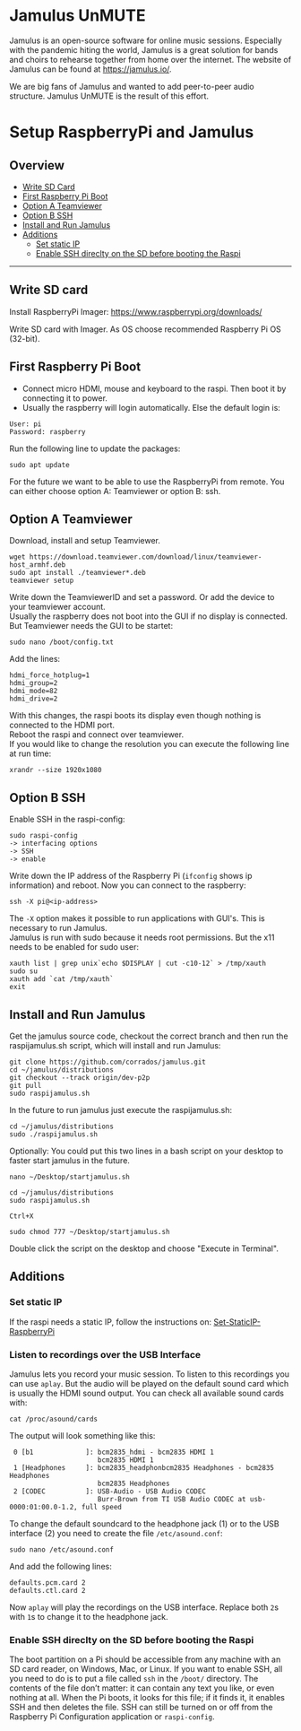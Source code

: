 # Jamulus UnMUTE
Jamulus is an open-source software for online music sessions. Especially with the pandemic hiting the world, Jamulus is a great solution for bands and choirs to rehearse together from home over the internet. The website of Jamulus can be found at https://jamulus.io/.

We are big fans of Jamulus and wanted to add peer-to-peer audio structure. Jamulus UnMUTE is the result of this effort.


# Setup RaspberryPi and Jamulus
## Overview
- [Write SD Card](#Write-SD-card)    
- [First Raspberry Pi Boot](#First-Raspberry-Pi-Boot)    
- [Option A Teamviewer](#Option-A-Teamviewer)    
- [Option B SSH](#Option-B-SSH)    
- [Install and Run Jamulus](#Install-and-Run-Jamulus)    
- [Additions](#Additions)     
  - [Set static IP](#Set-static-IP)    
  - [Enable SSH direclty on the SD before booting the Raspi](#Enable-SSH-direclty-on-the-SD-before-booting-the-Raspi)    

------------------------------------------------

## Write SD card
Install RaspberryPi Imager: https://www.raspberrypi.org/downloads/

Write SD card with Imager. As OS choose recommended Raspberry Pi OS (32-bit).

## First Raspberry Pi Boot
- Connect micro HDMI, mouse and keyboard to the raspi. Then boot it by connecting it to power.
- Usually the raspberry will login automatically. Else the default login is:
```
User: pi     
Password: raspberry
```
Run the following line to update the packages:
```
sudo apt update
```

For the future we want to be able to use the RaspberryPi from remote. You can either choose option A: Teamviewer or option B: ssh.

## Option A Teamviewer
Download, install and setup Teamviewer.
```
wget https://download.teamviewer.com/download/linux/teamviewer-host_armhf.deb
sudo apt install ./teamviewer*.deb
teamviewer setup
```
Write down the TeamviewerID and set a password. Or add the device to your teamviewer account.   
Usually the raspberry does not boot into the GUI if no display is connected. But Teamviewer needs the GUI to be startet:
```
sudo nano /boot/config.txt
```
Add the lines:
```
hdmi_force_hotplug=1
hdmi_group=2
hdmi_mode=82
hdmi_drive=2
```
With this changes, the raspi boots its display even though nothing is connected to the HDMI port.   
Reboot the raspi and connect over teamviewer.    
If you would like to change the resolution you can execute the following line at run time:
```
xrandr --size 1920x1080
```

## Option B SSH
Enable SSH in the raspi-config:
```
sudo raspi-config 
-> interfacing options 
-> SSH 
-> enable
```
Write down the IP address of the Raspberry Pi (`ifconfig` shows ip information) and reboot.
Now you can connect to the raspberry:

```
ssh -X pi@<ip-address>
```
The `-X` option makes it possible to run applications with GUI's. This is necessary to run Jamulus.    
Jamulus is run with sudo because it needs root permissions. But the x11 needs to be enabled for sudo user:
```
xauth list | grep unix`echo $DISPLAY | cut -c10-12` > /tmp/xauth
sudo su
xauth add `cat /tmp/xauth`
exit
```


## Install and Run Jamulus
Get the jamulus source code, checkout the correct branch and then run the raspijamulus.sh script, which will install and run Jamulus:
```
git clone https://github.com/corrados/jamulus.git
cd ~/jamulus/distributions
git checkout --track origin/dev-p2p
git pull
sudo raspijamulus.sh
```
In the future to run jamulus just execute the raspijamulus.sh:
```
cd ~/jamulus/distributions
sudo ./raspijamulus.sh
```
Optionally:
You could put this two lines in a bash script on your desktop to faster start jamulus in the future.
```
nano ~/Desktop/startjamulus.sh

cd ~/jamulus/distributions
sudo raspijamulus.sh

Ctrl+X

sudo chmod 777 ~/Desktop/startjamulus.sh
```
Double click the script on the desktop and choose "Execute in Terminal".

## Additions
### Set static IP
If the raspi needs a static IP, follow the instructions on: [Set-StaticIP-RaspberryPi](https://thepihut.com/blogs/raspberry-pi-tutorials/how-to-give-your-raspberry-pi-a-static-ip-address-update)


### Listen to recordings over the USB Interface
Jamulus lets you record your music session. To listen to this recordings you can use `aplay`. But the audio will be played on the default sound card which is usually the HDMI sound output. You can check all available sound cards with:
```
cat /proc/asound/cards
```
The output will look something like this:
```
 0 [b1             ]: bcm2835_hdmi - bcm2835 HDMI 1
                      bcm2835 HDMI 1
 1 [Headphones     ]: bcm2835_headphonbcm2835 Headphones - bcm2835 Headphones
                      bcm2835 Headphones
 2 [CODEC          ]: USB-Audio - USB Audio CODEC
                      Burr-Brown from TI USB Audio CODEC at usb-0000:01:00.0-1.2, full speed
```
To change the default soundcard to the headphone jack (1) or to the USB interface (2) you need to create the file `/etc/asound.conf`:
```
sudo nano /etc/asound.conf
```
And add the following lines:  
```
defaults.pcm.card 2
defaults.ctl.card 2
```
Now `aplay` will play the recordings on the USB interface. Replace both `2`s with `1`s to change it to the headphone jack.

### Enable SSH direclty on the SD before booting the Raspi
The boot partition on a Pi should be accessible from any machine with an SD card reader, on Windows, Mac, or Linux. If you want to enable SSH, all you need to do is to put a file called `ssh` in the `/boot/` directory. The contents of the file don’t matter: it can contain any text you like, or even nothing at all. When the Pi boots, it looks for this file; if it finds it, it enables SSH and then deletes the file. SSH can still be turned on or off from the Raspberry Pi Configuration application or `raspi-config`.
